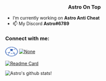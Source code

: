 <h3 align="center">Astro On Top</h3>

- I’m currently working on **Astro Anti Cheat**
- 📫 My Discord **Astro#6789**

<h3 align="left">Connect with me:</h3>
<p align="left">

<a href="https://astroontop.github.io/Astro-anticheat/" target="blank"><img align="center" src="https://github.com/aio-libs/aiohttp/blob/fb5fe72b1bca3b899af579d376f5fe45745410e4/docs/aiohttp-plain.svg" alt="UCSUbY-L1scKvtIPOLq5E_Ng" height="30" width="40" /></a>
<a href="https://discord.gg/Nxfw4f2FKb" target="blank"><img align="center" src="https://cdn.jsdelivr.net/npm/simple-icons@3.0.1/icons/discord.svg" alt="None" height="30" width="40" /></a>
</p>

[![Readme Card](https://github-readme-stats.vercel.app/api/pin/?username=AstroOnTop&repo=Astro-Anticheat&show_owner=true&theme=tokyonight)](https://github.com/AstroOmTop/Astro-Anticheat)

![Astro's github stats!](https://github-readme-stats.vercel.app/api?username=AstroOnTop&show_icons=true&theme=tokyonight) 

